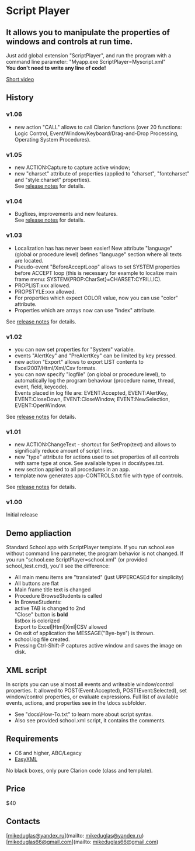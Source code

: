 # Script Player

## It allows you to manipulate the properties of windows and controls at run time.
Just add global extension "ScriptPlayer", and run the program with a command line parameter: "Myapp.exe ScriptPlayer=Myscript.xml"  
**You don't need to write any line of code!**

[Short video](https://youtu.be/CrBI9xyOm_c)


## History

### v1.06
- new action "CALL" allows to call Clarion functions (over 20 functions: Logic Control, Event/Window/Keyboard/Drag-and-Drop Processing, Operating System Procedures).

### v1.05
- new ACTION:Capture to capture active window;
- new "charset" attribute of properties (applied to "charset", "fontcharset" and "style:charset" properties).  
See [release notes](https://github.com/mikeduglas/Script-Player/releases/tag/v1.05) for details.

### v1.04
- Bugfixes, improvements and new features.  
See [release notes](https://github.com/mikeduglas/Script-Player/releases/tag/v1.04) for details.

### v1.03
- Localization has has never been easier! New attribute "language" (global or procedure level) defines "language" section where all texts are located.
- Pseudo-event "BeforeAcceptLoop" allows to set SYSTEM properties before ACCEPT loop (this is necessary for example to localize main frame menu: SYSTEM{PROP:CharSet}=CHARSET:CYRILLIC).
- PROPLIST:xxx allowed.
- PROPSTYLE:xxx allowed.
- For properties which expect COLOR value, now you can use "color" attribute.
- Properties which are arrays now can use "index" attribute.
  
See [release notes](https://github.com/mikeduglas/Script-Player/releases/tag/v1.03) for details.

### v1.02
- you can now set properties for "System" variable.
- events "AlertKey" and "PreAlertKey" can be limited by key pressed.
- new action "Export" allows to export LIST contents to Excel2007/Html/Xml/Csv formats.
- you can now specify "logfile" (on global or procedure level), to automatically log the program behaviour (procedure name, thread, event, field, keycode).  
Events placed in log file are: EVENT:Accepted, EVENT:AlertKey, EVENT:CloseDown, EVENT:CloseWindow, EVENT:NewSelection, EVENT:OpenWindow.
  
See [release notes](https://github.com/mikeduglas/Script-Player/releases/tag/v1.02) for details.

### v1.01
- new ACTION:ChangeText - shortcut for SetProp(text) and allows to significally reduce amount of script lines.  
- new "type" attribute for actions used to set properties of all controls with same type at once. See available types in docs\types.txt.
- new <global> section applied to all procedures in an app.
- template now generates app-CONTROLS.txt file with type of controls.
  
See [release notes](https://github.com/mikeduglas/Script-Player/releases/tag/v1.02) for details.

### v1.00  
Initial release


## Demo appliaction
Standard School app with ScriptPlayer template. If you run school.exe without command line parameter, the program behavior is not changed.
If you run "school.exe ScriptPlayer=school.xml" (or provided school_test.cmd), you'll see the difference:
- All main menu items are "translated" (just UPPERCASEd for simplicity)
- All buttons are flat
- Main frame title text is changed
- Procedure BrowseStudents is called
- In BrowseStudents:   
active TAB is changed to 2nd  
"Close" button is **bold**  
listbox is colorized  
Export to Excel|Html|Xml|CSV allowed
- On exit of application the MESSAGE("Bye-bye") is thrown.
- school.log file created.
- Pressing Ctrl-Shift-P captures active window and saves the image on disk.

## XML script
In scripts you can use almost all events and writeable window/control properties. It allowed to POST(Event:Accepted), POST(Event:Selected), set window/control properties, or evaluate expressions.
Full list of available events, actions, and properties see in the \docs subfolder.


- See "docs\How-To.txt" to learn more about script syntax.
- Also see provided school.xml script, it contains the comments.


## Requirements
- C6 and higher, ABC/Legacy
- [EasyXML](http://www.ingasoftplus.com/ProductDetail.php?ProductID=293)


No black boxes, only pure Clarion code (class and template).

## Price
$40

## Contacts
[mikeduglas@yandex.ru](mailto: mikeduglas@yandex.ru)  
[mikeduglas66@gmail.com](mailto: mikeduglas66@gmail.com)

